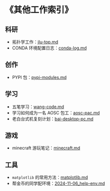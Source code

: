 # 《其他工作索引》

## 科研

- 拓扑学工作：[jlu-top.md](../../data/other-work/jlu-top.md)
- CONDA 环境配置日志：[conda-log.md](../../data/other-work/conda-log.md)

## 创作

- PYPI 包：[pypi-modules.md](../../data/other-work/pypi-modules.md)

## 学习

- 五笔学习：[wang-code.md](../../data/other-work/wang-code.md)
- 学习如何成为一名 AOSC 包工：[aosc-pac.md](../../data/other-work/aosc-pac.md)
- 老白台式机复刻计划：[bai-desktop-pc.md](../../data/other-work/bai-desktop-pc.md)

## 游戏

- minecraft 游玩笔记：[minecraft.md](../../data/other-work/minecraft.md)

## 工具

- `matplotlib` 的常用方法：[matplotlib.md](../../data/other-work/matplotlib.md)
- 帮金币的同学配环境：[2024-11-06_help-env.md](../../data/other-work/2024-11-06_help-env.md)

